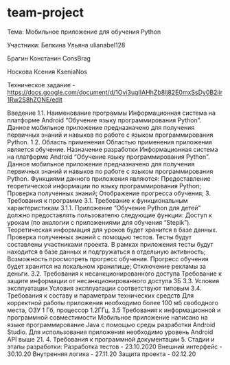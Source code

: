 # team-project

Тема: Мобильное приложение для обучения Python

Участники:
Белкина Ульяна ulianabel128

Брагин Констанин ConsBrag

Носкова Ксения KseniaNos

Техническое задание - https://docs.google.com/document/d/1Ovi3ugIIAHhZb8lj82E0mxSsDy0B2iir1Rw2S8hZONE/edit




Введение
	1.1. Наименование программы
	Информационная система на платформе Android “Обучение языку программирования Python”. Данное мобильное приложение предназначено для получения первичных знаний и навыков по работе с языком программирования Python.
	1.2. Область применения
	Областью применения приложения является обучение.
Назначение разработки
		Информационная система на платформе Android “Обучение языку программирования Python”. Данное мобильное приложение предназначено для получения первичных знаний и навыков по работе с языком программирования Python. Функциями данного приложения являются: 
Предоставление теоретической информации по языку программирования Python;
Проверка полученных знаний;
Отображение прогресса обучения; 
3. Требования к программе
	3.1. Требование к функциональным характеристикам 
		3.1.1. Приложение “Обучение Python для детей” должно предоставлять пользователю следующие функции: 
Доступ к урокам (по аналогии с приложениями для обучения “Stepik”). Теоретическая информация для уроков будет хранится в базе данных. 
Проверка полученных знаний с помощью тестов. Тесты будут составлены участниками проекта. В рамках приложения тесты будут находится в базе данных и подгружаться в отдельную активность;
Возможность просмотреть прогресс обучения. Прогресс обучения будет хранится на локальном хранилище;
Отключение рекламы за деньги. 
3.2. Требования к несанкционированного доступа
	Требование к защите информации от несанкционированного доступа 3Б
3.3. Условия эксплуатации 
	Условия эксплуатации соответствуют типовым
3.4. Требования к составу и параметрам технических средств 
	Для корректной работы приложения необходимо более 100 мб свободного места, ОЗУ 1 Гб, процессор 1.2ГГц.
3.5 Требования к информационной и программной совместимости 
	Мобильное приложение написано на языке программирование Java с помощью среды разработки Android Studio. Для использования приложения необходимо уровень Android API выше 21. 
4. Требования к программной документации
5. Стадии и этапы разработки: 
Разработка тестов - 23.10.2020
Внешний интерфейс  - 30.10.20
Внутренняя логика - 27.11.20
Защита проекта - 02.12.20


